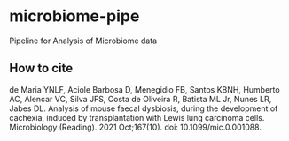 # microbiome-pipe
Pipeline for Analysis of Microbiome data


## How to cite

de Maria YNLF, Aciole Barbosa D, Menegidio FB, Santos KBNH, Humberto AC, Alencar VC, Silva JFS, Costa de Oliveira R, Batista ML Jr, Nunes LR, Jabes DL. Analysis of mouse faecal dysbiosis, during the development of cachexia, induced by transplantation with Lewis lung carcinoma cells. Microbiology (Reading). 2021 Oct;167(10). doi: 10.1099/mic.0.001088.
